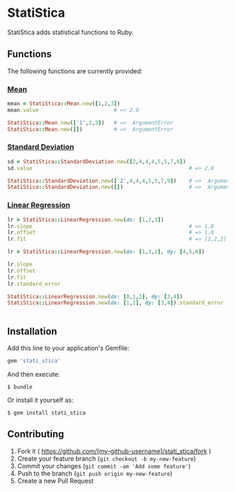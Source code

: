 # StatiStica

StatiStica adds statistical functions to Ruby.

## Functions

The following functions are currently provided:

### [Mean](http://www.stats.gla.ac.uk/steps/glossary/presenting_data.html#sampmean)

```ruby
mean = StatiStica::Mean.new([1,2,3])
mean.value                        # => 2.0

StatiStica::Mean.new(['1',2,3])   # =>  ArgumentError
StatiStica::Mean.new([])          # =>  ArgumentError
```

### [Standard Deviation](http://www.stats.gla.ac.uk/steps/glossary/presenting_data.html#standev)

```ruby
sd = StatiStica::StandardDeviation.new([2,4,4,4,5,5,7,9])
sd.value                                                  # => 2.0

StatiStica::StandardDeviation.new(['2',4,4,4,5,5,7,9])    # =>  ArgumentError
StatiStica::StandardDeviation.new([])                     # =>  ArgumentError
```

### [Linear Regression](http://en.wikipedia.org/wiki/Linear_regression)


```ruby
lr = StatiStica::LinearRegression.new(dx: [1,2,3])
lr.slope                                                  # => 1.0
lr.offset                                                 # => 1.0
lr.fit                                                    # => [2,2,2]

lr = StatiStica::LinearRegression.new(dx: [1,3,2], dy: [4,5,6])

lr.slope                                                                # => 0.0
lr.offset                                                               # => 5.0
lr.fit                                                                  # => [5,5,5]
lr.standard_error                                                       # => 1.4142135623730951

StatiStica::LinearRegression.new(dx: [0,1,2], dy: [3,4])                # =>  ArgumentError
StatiStica::LinearRegression.new(dx: [1,2], dy: [3,4]).standard_error   # =>  ArgumentError
                   
```




## Installation

Add this line to your application's Gemfile:

```ruby
gem 'stati_stica'
```

And then execute:

    $ bundle

Or install it yourself as:

    $ gem install stati_stica

## Contributing

1. Fork it ( https://github.com/[my-github-username]/stati_stica/fork )
2. Create your feature branch (`git checkout -b my-new-feature`)
3. Commit your changes (`git commit -am 'Add some feature'`)
4. Push to the branch (`git push origin my-new-feature`)
5. Create a new Pull Request
